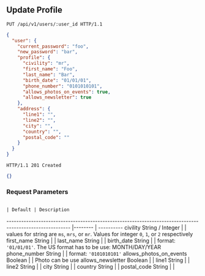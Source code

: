 ## Update Profile

```http
PUT /api/v1/users/:user_id HTTP/1.1
```

```json
{
  "user": {
    "current_password": "foo",
    "new_password": "bar",
    "profile": {
      "civility": "mr",             
      "first_name": "Foo",             
      "last_name": "Bar",              
      "birth_date": "01/01/01",             
      "phone_number": "0101010101",           
      "allows_photos_on_events": true,
      "allows_newsletter": true    
    },
    "address": {
      "line1": "",
      "line2": "",
      "city": "",
      "country": "",
      "postal_code": ""
    }
  }
}
```

```http
HTTP/1.1 201 Created
```

```json
{}
```

### Request Parameters
                                                                                                         | Default | Description
-------------------------------------------------------------------------------------------------------- |-------- | ----------
civility                         <span class="details">String / Integer</span>                           |         | values for string are `ms`, `mrs`, or `mr`. Values for integer `0`, `1`, or `2` respectively
first_name                       <span class="details">String</span>                                     |         |
last_name                        <span class="details">String</span>                                     |         |
birth_date                       <span class="details">String</span>                                     |         | format: `'01/01/01'`. The US format has to be use: MONTH/DAY/YEAR
phone_number                     <span class="details">String</span>                                     |         | format: `'0101010101'`
allows_photos_on_events          <span class="details">Boolean</span>                                    |         | Photo can be use
allows_newsletter                <span class="details">Boolean</span>                                    |         |
line1                            <span class="details">String</span>                                     |         |
line2                            <span class="details">String</span>                                     |         |
city                             <span class="details">String</span>                                     |         |
country                          <span class="details">String</span>                                     |         |
postal_code                      <span class="details">String</span>                                     |         |
